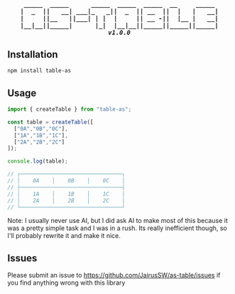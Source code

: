 <h5 align="center">
<pre> _____  _____      _____  _____  _____  __     _____ 
|  _  ||   __| ___|_   _||  _  || __  ||  |   |   __|
|     ||__   ||___| | |  |     || __ -||  |__ |   __|
|__|__||_____|      |_|  |__|__||_____||_____||_____|
v1.0.0
</pre>
</h5>

## Installation

```bash
npm install table-as
```

## Usage

```js
import { createTable } from "table-as";

const table = createTable([
  ["0A","0B","0C"],
  ["1A","1B","1C"],
  ["2A","2B","2C"]
]);

console.log(table);

// ┌────────────────────────────────┐
// │    0A    │    0B    │    0C    │
// ├────────────────────────────────┤
// │    1A    │    1B    │    1C    │
// │    2A    │    2B    │    2C    │
// └────────────────────────────────┘
```

Note: I usually never use AI, but I did ask AI to make most of this because it was a pretty simple task and I was in a rush. Its really inefficient though, so I'll probably rewrite it and make it nice.

## Issues

Please submit an issue to https://github.com/JairusSW/as-table/issues if you find anything wrong with this library